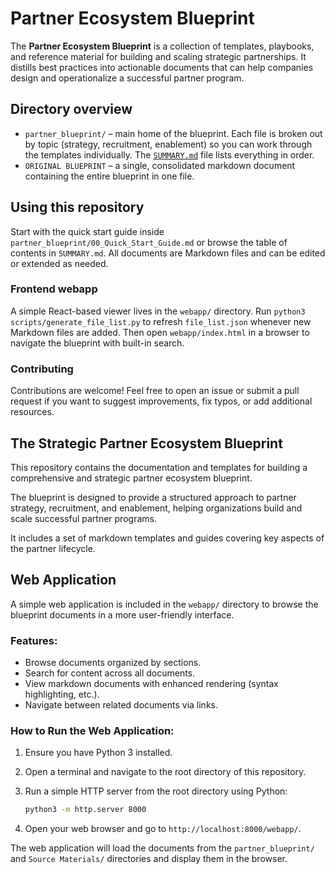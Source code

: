 # Partner Ecosystem Blueprint

The **Partner Ecosystem Blueprint** is a collection of templates, playbooks, and reference material for building and scaling strategic partnerships. It distills best practices into actionable documents that can help companies design and operationalize a successful partner program.

## Directory overview

- `partner_blueprint/` – main home of the blueprint. Each file is broken out by topic (strategy, recruitment, enablement) so you can work through the templates individually. The [`SUMMARY.md`](partner_blueprint/SUMMARY.md) file lists everything in order.
- `ORIGINAL BLUEPRINT` – a single, consolidated markdown document containing the entire blueprint in one file.

## Using this repository

Start with the quick start guide inside `partner_blueprint/00_Quick_Start_Guide.md` or browse the table of contents in `SUMMARY.md`. All documents are Markdown files and can be edited or extended as needed.

### Frontend webapp

A simple React-based viewer lives in the `webapp/` directory. Run `python3 scripts/generate_file_list.py` to refresh `file_list.json` whenever new Markdown files are added. Then open `webapp/index.html` in a browser to navigate the blueprint with built-in search.

### Contributing

Contributions are welcome! Feel free to open an issue or submit a pull request if you want to suggest improvements, fix typos, or add additional resources.

## The Strategic Partner Ecosystem Blueprint

This repository contains the documentation and templates for building a comprehensive and strategic partner ecosystem blueprint.

The blueprint is designed to provide a structured approach to partner strategy, recruitment, and enablement, helping organizations build and scale successful partner programs.

It includes a set of markdown templates and guides covering key aspects of the partner lifecycle.

## Web Application

A simple web application is included in the `webapp/` directory to browse the blueprint documents in a more user-friendly interface.

### Features:

*   Browse documents organized by sections.
*   Search for content across all documents.
*   View markdown documents with enhanced rendering (syntax highlighting, etc.).
*   Navigate between related documents via links.

### How to Run the Web Application:

1.  Ensure you have Python 3 installed.
2.  Open a terminal and navigate to the root directory of this repository.
3.  Run a simple HTTP server from the root directory using Python:

    ```bash
    python3 -m http.server 8000
    ```

4.  Open your web browser and go to `http://localhost:8000/webapp/`.

The web application will load the documents from the `partner_blueprint/` and `Source Materials/` directories and display them in the browser.
